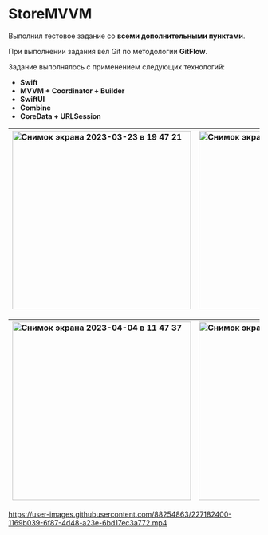 # StoreMVVM

Выполнил тестовое задание со **всеми дополнительными пунктами**.

При выполнении задания вел Git по методологии **GitFlow**.

Задание выполнялось с применением следующих технологий:
- **Swift**
- **MVVM + Coordinator + Builder**
- **SwiftUI**
- **Combine**
- **CoreData + URLSession**

| <img width="358" alt="Снимок экрана 2023-03-23 в 19 47 21" src="https://user-images.githubusercontent.com/88254863/229674017-ad94432a-3f77-4bbf-be4a-fb3a3729f212.png"> | <img width="358" alt="Снимок экрана 2023-04-04 в 11 50 00" src="https://user-images.githubusercontent.com/88254863/229674252-af2d7028-2784-406b-9688-f7135511b773.png"> | <img width="358" alt="Снимок экрана 2023-04-04 в 11 46 58" src="https://user-images.githubusercontent.com/88254863/229674011-8110ca9b-40ef-4e6b-8cd4-49a19d5f3926.png"> |
|:----------|:----------|:----------|

| <img width="358" alt="Снимок экрана 2023-04-04 в 11 47 37" src="https://user-images.githubusercontent.com/88254863/229674628-f7641bff-bc98-4a88-96fe-b5d4bfbd92e4.png"> | <img width="358" alt="Снимок экрана 2023-04-04 в 11 48 03" src="https://user-images.githubusercontent.com/88254863/229674650-aee1c387-3ffa-446a-a7b8-08a0119d6f4f.png"> | <img width="358" alt="Снимок экрана 2023-04-04 в 11 47 42" src="https://user-images.githubusercontent.com/88254863/229674666-235fb754-2f9a-4391-9f50-9ac601567b4c.png"> |
|:----------|:----------|:----------|

https://user-images.githubusercontent.com/88254863/227182400-1169b039-6f87-4d48-a23e-6bd17ec3a772.mp4

